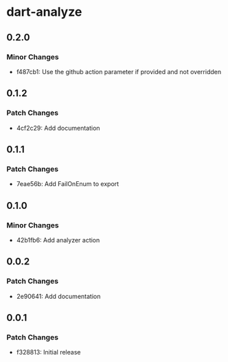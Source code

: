 # dart-analyze

## 0.2.0

### Minor Changes

- f487cb1: Use the github action parameter if provided and not overridden

## 0.1.2

### Patch Changes

- 4cf2c29: Add documentation

## 0.1.1

### Patch Changes

- 7eae56b: Add FailOnEnum to export

## 0.1.0

### Minor Changes

- 42b1fb6: Add analyzer action

## 0.0.2

### Patch Changes

- 2e90641: Add documentation

## 0.0.1

### Patch Changes

- f328813: Initial release
